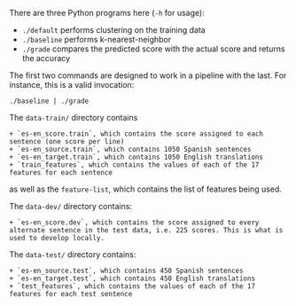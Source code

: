 There are three Python programs here (`-h` for usage):

+ `./default` performs clustering on the training data
+ `./baseline` performs k-nearest-neighbor
+ `./grade` compares the predicted score with the actual score and returns the accuracy

The first two commands are designed to work in a pipeline with the last. For instance, this is a valid invocation:

```
./baseline | ./grade
```

The `data-train/` directory contains

    + `es-en_score.train`, which contains the score assigned to each sentence (one score per line)
    + `es-en_source.train`, which contains 1050 Spanish sentences
    + `es-en_target.train`, which contains 1050 English translations
    + `train_features`, which contains the values of each of the 17 features for each sentence

as well as the `feature-list`, which contains the list of features being used.

The `data-dev/` directory contains:

    + `es-en_score.dev`, which contains the score assigned to every alternate sentence in the test data, i.e. 225 scores. This is what is used to develop locally.

The `data-test/` directory contains:

    + `es-en_source.test`, which contains 450 Spanish sentences
    + `es-en_target.test`, which contains 450 English translations
    + `test_features`, which contains the values of each of the 17 features for each test sentence
